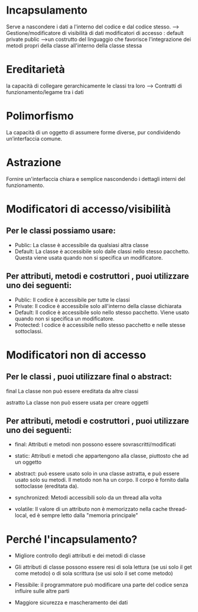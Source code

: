# Incapsulamento

Serve a nascondere i dati a l'interno del codice e dal codice stesso.
--> Gestione/modificatore di visibilità di dati
modificatori di accesso :
default
private
public
-->un costrutto del linguaggio che
favorisce l'integrazione dei metodi
propri della classe all'interno della
classe stessa

# Ereditarietà

la capacità di collegare gerarchicamente le classi tra loro
--> Contratti di funzionamento/legame tra i dati

# Polimorfismo

La capacità di un oggetto di assumere forme diverse, pur condividendo un’interfaccia comune.

# Astrazione

Fornire un'interfaccia chiara e semplice nascondendo i dettagli interni del funzionamento.

# Modificatori di accesso/visibilità

## Per le classi possiamo usare:

- Public: La classe è accessibile da qualsiasi altra classe
- Default: La classe è accessibile solo dalle classi nello stesso pacchetto. Questa viene usata quando non si specifica un modificatore.

## Per attributi, metodi e costruttori , puoi utilizzare uno dei seguenti:

- Public: Il codice è accessibile per tutte le classi
- Private: Il codice è accessibile solo all'interno della classe dichiarata
- Default: Il codice è accessibile solo nello stesso pacchetto. Viene usato quando non si specifica un modificatore.
- Protected: l codice è accessibile nello stesso pacchetto e nelle stesse sottoclassi.

# Modificatori non di accesso

## Per le classi , puoi utilizzare final o abstract:

final La classe non può essere ereditata da altre classi

astratto La classe non può essere usata per creare oggetti

## Per attributi, metodi e costruttori , puoi utilizzare uno dei seguenti:

- final: Attributi e metodi non possono essere sovrascritti/modificati

- static: Attributi e metodi che appartengono alla classe, piuttosto che ad un oggetto

- abstract: può essere usato solo in una classe astratta, e può essere usato solo su metodi. Il metodo non ha un corpo. Il corpo è fornito dalla sottoclasse (ereditata da).

- synchronized: Metodi accessibili solo da un thread alla volta

- volatile: Il valore di un attributo non è memorizzato nella cache thread-local, ed è sempre letto dalla "memoria principale"

# Perché l'incapsulamento?

- Migliore controllo degli attributi e dei metodi di classe

- Gli attributi di classe possono essere resi di sola lettura (se usi solo il get come metodo) o di sola scrittura (se usi solo il set come metodo)

- Flessibile: il programmatore può modificare una parte del codice senza influire sulle altre parti

- Maggiore sicurezza e mascheramento dei dati
